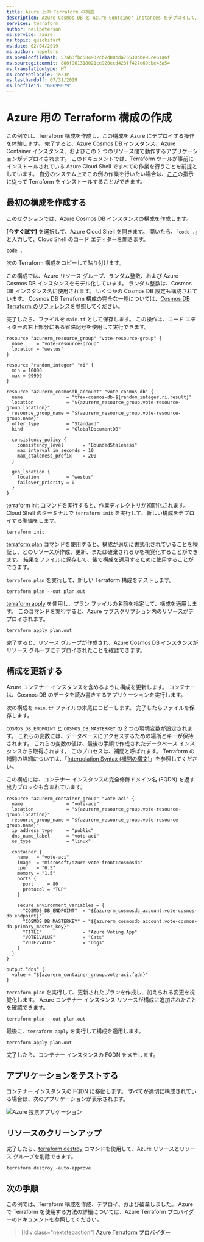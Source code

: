 ```yaml
---
title: Azure 上の Terraform の概要
description: Azure Cosmos DB と Azure Container Instances をデプロイして、Azure 上の Terraform の使用を開始します。
services: terraform
author: neilpeterson
ms.service: azure
ms.topic: quickstart
ms.date: 02/04/2019
ms.author: nepeters
ms.openlocfilehash: 57ab3fbc584932cb7d08bda76530bbe95ce61a6f
ms.sourcegitcommit: 800f961318021ce920ecd423ff427e69cbe43a54
ms.translationtype: HT
ms.contentlocale: ja-JP
ms.lasthandoff: 07/31/2019
ms.locfileid: "68699079"
---
```

# <a name="create-a-terraform-configuration-for-azure"></a>Azure 用の Terraform 構成の作成

この例では、Terraform 構成を作成し、この構成を Azure にデプロイする操作を体験します。 完了すると、Azure Cosmos DB インスタンス、Azure Container インスタンス、およびこの 2 つのリソース間で動作するアプリケーションがデプロイされます。 このドキュメントでは、Terraform ツールが事前にインストールされている Azure Cloud Shell ですべての作業を行うことを前提としています。 自分のシステム上でこの例の作業を行いたい場合は、[ここ](../virtual-machines/linux/terraform-install-configure.md)の指示に従って Terraform をインストールすることができます。

## <a name="create-first-configuration"></a>最初の構成を作成する

このセクションでは、Azure Cosmos DB インスタンスの構成を作成します。

**[今すぐ試す]** を選択して、Azure Cloud Shell を開きます。 開いたら、「`code .`」と入力して、Cloud Shell のコード エディターを開きます。

```azurecli-interactive
code .
```

次の Terraform 構成をコピーして貼り付けます。

この構成では、Azure リソース グループ、ランダム整数、および Azure Cosmos DB インスタンスをモデル化しています。 ランダム整数は、Cosmos DB インスタンス名に使用されます。 いくつかの Cosmos DB 設定も構成されています。 Cosmos DB Terraform 構成の完全な一覧については、[Cosmos DB Terraform のリファレンス](https://www.terraform.io/docs/providers/azurerm/r/cosmosdb_account.html)を参照してください。

完了したら、ファイルを `main.tf` として保存します。 この操作は、コード エディターの右上部分にある省略記号を使用して実行できます。

```azurecli-interactive
resource "azurerm_resource_group" "vote-resource-group" {
  name     = "vote-resource-group"
  location = "westus"
}

resource "random_integer" "ri" {
  min = 10000
  max = 99999
}

resource "azurerm_cosmosdb_account" "vote-cosmos-db" {
  name                = "tfex-cosmos-db-${random_integer.ri.result}"
  location            = "${azurerm_resource_group.vote-resource-group.location}"
  resource_group_name = "${azurerm_resource_group.vote-resource-group.name}"
  offer_type          = "Standard"
  kind                = "GlobalDocumentDB"

  consistency_policy {
    consistency_level       = "BoundedStaleness"
    max_interval_in_seconds = 10
    max_staleness_prefix    = 200
  }

  geo_location {
    location          = "westus"
    failover_priority = 0
  }
}
```

[terraform init](https://www.terraform.io/docs/commands/init.html) コマンドを実行すると、作業ディレクトリが初期化されます。 Cloud Shell のターミナルで `terraform init` を実行して、新しい構成をデプロイする準備をします。

```azurecli-interactive
terraform init
```

[terraform plan](https://www.terraform.io/docs/commands/plan.html) コマンドを使用すると、構成が適切に書式化されていることを検証し、どのリソースが作成、更新、または破棄されるかを視覚化することができます。 結果をファイルに保存して、後で構成を適用するために使用することができます。

`terraform plan` を実行して、新しい Terraform 構成をテストします。

```azurecli-interactive
terraform plan --out plan.out
```

[terraform apply](https://www.terraform.io/docs/commands/apply.html) を使用し、プラン ファイルの名前を指定して、構成を適用します。 このコマンドを実行すると、Azure サブスクリプション内のリソースがデプロイされます。

```azurecli-interactive
terraform apply plan.out
```

完了すると、リソース グループが作成され、Azure Cosmos DB インスタンスがリソース グループにデプロイされたことを確認できます。

## <a name="update-configuration"></a>構成を更新する

Azure コンテナー インスタンスを含めるように構成を更新します。 コンテナーは、Cosmos DB のデータを読み書きするアプリケーションを実行します。

次の構成を `main.tf` ファイルの末尾にコピーします。 完了したらファイルを保存します。

`COSMOS_DB_ENDPOINT` と `COSMOS_DB_MASTERKEY` の 2 つの環境変数が設定されます。 これらの変数には、データベースにアクセスするための場所とキーが保持されます。 これらの変数の値は、最後の手順で作成されたデータベース インスタンスから取得されます。 このプロセスは、補間と呼ばれます。 Terraform の補間の詳細については、「[Interpolation Syntax (補間の構文)](https://www.terraform.io/docs/configuration/interpolation.html)」を参照してください。


この構成には、コンテナー インスタンスの完全修飾ドメイン名 (FQDN) を返す出力ブロックも含まれています。

```azurecli-interactive
resource "azurerm_container_group" "vote-aci" {
  name                = "vote-aci"
  location            = "${azurerm_resource_group.vote-resource-group.location}"
  resource_group_name = "${azurerm_resource_group.vote-resource-group.name}"
  ip_address_type     = "public"
  dns_name_label      = "vote-aci"
  os_type             = "linux"

  container {
    name   = "vote-aci"
    image  = "microsoft/azure-vote-front:cosmosdb"
    cpu    = "0.5"
    memory = "1.5"
    ports {
      port     = 80
      protocol = "TCP"
    }

    secure_environment_variables = {
      "COSMOS_DB_ENDPOINT"  = "${azurerm_cosmosdb_account.vote-cosmos-db.endpoint}"
      "COSMOS_DB_MASTERKEY" = "${azurerm_cosmosdb_account.vote-cosmos-db.primary_master_key}"
      "TITLE"               = "Azure Voting App"
      "VOTE1VALUE"          = "Cats"
      "VOTE2VALUE"          = "Dogs"
    }
  }
}

output "dns" {
  value = "${azurerm_container_group.vote-aci.fqdn}"
}
```

`terraform plan` を実行して、更新されたプランを作成し、加えられる変更を視覚化します。 Azure コンテナー インスタンス リソースが構成に追加されたことを確認できます。

```azurecli-interactive
terraform plan --out plan.out
```

最後に、`terraform apply` を実行して構成を適用します。

```azurecli-interactive
terraform apply plan.out
```

完了したら、コンテナー インスタンスの FQDN をメモします。

## <a name="test-application"></a>アプリケーションをテストする

コンテナー インスタンスの FQDN に移動します。 すべてが適切に構成されている場合は、次のアプリケーションが表示されます。

![Azure 投票アプリケーション](media/terraform-quickstart/azure-vote.jpg)

## <a name="clean-up-resources"></a>リソースのクリーンアップ

完了したら、[terraform destroy](https://www.terraform.io/docs/commands/destroy.html) コマンドを使用して、Azure リソースとリソース グループを削除できます。

```azurecli-interactive
terraform destroy -auto-approve
```

## <a name="next-steps"></a>次の手順

この例では、Terraform 構成を作成、デプロイ、および破棄しました。 Azure で Terraform を使用する方法の詳細については、Azure Terraform プロバイダーのドキュメントを参照してください。

> [!div class="nextstepaction"]
> [Azure Terraform プロバイダー](https://www.terraform.io/docs/providers/azurerm/)

